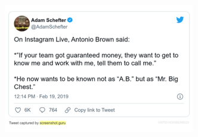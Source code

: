 ![bigchest](https://raw.githubusercontent.com/muneer78/muneer78.github.io/master/images/bigchest1.png)


